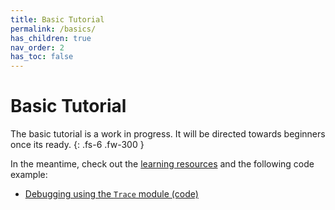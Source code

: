 ```yaml
---
title: Basic Tutorial
permalink: /basics/
has_children: true
nav_order: 2
has_toc: false
---
```


# Basic Tutorial

The basic tutorial is a work in progress. It will be directed towards beginners once its ready.
{: .fs-6 .fw-300 }

In the meantime, check out the [learning resources](../introduction/learning-resources) and the following code example:

- [Debugging using the `Trace` module (code)](../tutorials/debugging-with-Trace.ts)

